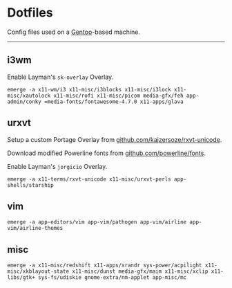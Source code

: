 # Dotfiles

Config files used on a [Gentoo][gentoo]-based machine.

---

## i3wm

Enable Layman's `sk-overlay` Overlay.

    emerge -a x11-wm/i3 x11-misc/i3blocks x11-misc/i3lock x11-misc/xautolock x11-misc/rofi x11-misc/picom media-gfx/feh app-admin/conky =media-fonts/fontawesome-4.7.0 x11-apps/glava

## urxvt

Setup a custom Portage Overlay from [github.com/kajzersoze/rxvt-unicode][urxvt].

Download modified Powerline fonts from [github.com/powerline/fonts][powerline].

Enable Layman's `jorgicio` Overlay.

    emerge -a x11-terms/rxvt-unicode x11-misc/urxvt-perls app-shells/starship

## vim

    emerge -a app-editors/vim app-vim/pathogen app-vim/airline app-vim/airline-themes

## misc

    emerge -a x11-misc/redshift x11-apps/xrandr sys-power/acpilight x11-misc/xkblayout-state x11-misc/dunst media-gfx/maim x11-misc/xclip x11-libs/gtk+ sys-fs/udiskie gnome-extra/nm-applet app-misc/mc

[gentoo]: https://gentoo.org
[urxvt]: https://github.com/kajzersoze/rxvt-unicode
[powerline]: https://github.com/powerline/fonts
